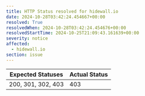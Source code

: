 ```yaml
---
title: HTTP Status resolved for hidewall.io
date: 2024-10-28T03:42:24.454667+00:00
resolved: True
resolvedWhen: 2024-10-28T03:42:24.454676+00:00
resolvedStartTime: 2024-10-25T21:09:43.161639+00:00
severity: notice
affected:
  - hidewall.io
section: issue
---
```


| Expected Statuses | Actual Status  |
|-------------------|----------------|
| 200, 301, 302, 403 | 403 |
